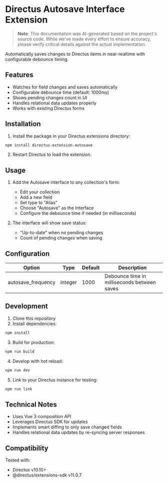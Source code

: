 # Directus Autosave Interface Extension

> **Note**: This documentation was AI-generated based on the project's source code. While we've made every effort to ensure accuracy, please verify critical details against the actual implementation.

Automatically saves changes to Directus items in near-realtime with configurable debounce timing.

## Features

- Watches for field changes and saves automatically
- Configurable debounce time (default: 1000ms)
- Shows pending changes count in UI
- Handles relational data updates properly
- Works with existing Directus forms

## Installation

1. Install the package in your Directus extensions directory:
```bash
npm install directus-extension-autosave
```

2. Restart Directus to load the extension.

## Usage

1. Add the Autosave interface to any collection's form:
   - Edit your collection
   - Add a new field
   - Set type to "Alias"
   - Choose "Autosave" as the Interface
   - Configure the debounce time if needed (in milliseconds)

2. The interface will show save status:
   - "Up-to-date" when no pending changes
   - Count of pending changes when saving

## Configuration

Option | Type | Default | Description
-------|------|---------|------------
autosave_frequency | integer | 1000 | Debounce time in milliseconds between saves

## Development

1. Clone this repository
2. Install dependencies:
```bash
npm install
```

3. Build for production:
```bash
npm run build
```

4. Develop with hot reload:
```bash
npm run dev
```

5. Link to your Directus instance for testing:
```bash
npm run link
```

## Technical Notes

- Uses Vue 3 composition API
- Leverages Directus SDK for updates
- Implements smart diffing to only save changed fields
- Handles relational data updates by re-syncing server responses

## Compatibility

Tested with:
- Directus v10.10+
- @directus/extensions-sdk v11.0.7
